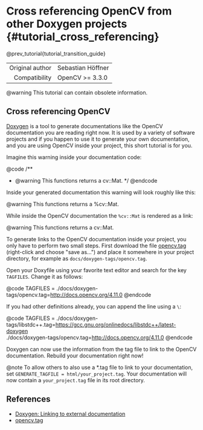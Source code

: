 Cross referencing OpenCV from other Doxygen projects {#tutorial_cross_referencing}
====================================================

@prev_tutorial{tutorial_transition_guide}

|    |    |
| -: | :- |
| Original author | Sebastian Höffner |
| Compatibility | OpenCV >= 3.3.0 |

@warning
This tutorial can contain obsolete information.

Cross referencing OpenCV
------------------------

[Doxygen](http://www.doxygen.nl) is a tool to generate
documentations like the OpenCV documentation you are reading right now.
It is used by a variety of software projects and if you happen to use it
to generate your own documentation, and you are using OpenCV inside your
project, this short tutorial is for you.

Imagine this warning inside your documentation code:

@code
/**
 * @warning This functions returns a cv::Mat.
 */
@endcode

Inside your generated documentation this warning will look roughly like this:

@warning This functions returns a %cv::Mat.

While inside the OpenCV documentation the `%cv::Mat` is rendered as a link:

@warning This functions returns a cv::Mat.

To generate links to the OpenCV documentation inside your project, you only
have to perform two small steps. First download the file
[opencv.tag](opencv.tag) (right-click and choose "save as...") and place it
somewhere in your project directory, for example as
`docs/doxygen-tags/opencv.tag`.

Open your Doxyfile using your favorite text editor and search for the key
`TAGFILES`. Change it as follows:

@code
TAGFILES = ./docs/doxygen-tags/opencv.tag=http://docs.opencv.org/4.11.0
@endcode

If you had other definitions already, you can append the line using a `\`:

@code
TAGFILES = ./docs/doxygen-tags/libstdc++.tag=https://gcc.gnu.org/onlinedocs/libstdc++/latest-doxygen \
           ./docs/doxygen-tags/opencv.tag=http://docs.opencv.org/4.11.0
@endcode

Doxygen can now use the information from the tag file to link to the OpenCV
documentation. Rebuild your documentation right now!

@note To allow others to also use a *.tag file to link to your documentation,
set `GENERATE_TAGFILE = html/your_project.tag`. Your documentation will now
contain a `your_project.tag` file in its root directory.


References
----------

- [Doxygen: Linking to external documentation](http://www.doxygen.nl/manual/external.html)
- [opencv.tag](opencv.tag)
